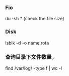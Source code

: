 

### Fio 
du -sh * (check the file size)

### Disk
lsblk -d -o name,rota


### 查询目录下文件数量，
find /var/log/ -type f | wc -l

